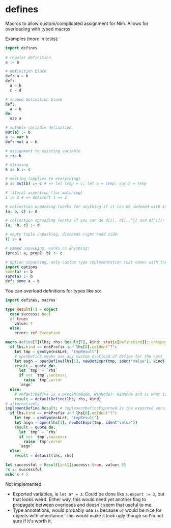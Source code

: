 # defines

Macros to allow custom/complicated assignment for Nim. Allows for overloading with typed macros.

Examples (more in tests):

```nim
import defines
  
# regular definition
a := b

# definition block
def: a = b
def:
  a = b
  c = d

# scoped definition block
def:
  a = b
do:
  use a

# mutable variable definition
mut(a) := b
a := var b
def: mut a = b

# assignment to existing variable
a ::= b

# aliasing
a as b := c

# nesting (applies to everything)
a as mut(b) := c # => let temp = c; let a = temp; var b = temp

# literal assertion (for matching)
1 := 2 # => doAssert 1 == 2

# collection unpacking (works for anything if it can be indexed with integers):
(a, b, c) := d

# collection spreading (works if you can do d[i], d[i..^j] and d[^i]):
(a, *b, c) := d

# empty tuple unpacking, discards right hand side:
() := a

# named unpacking, works on anything:
(prop1: a, prop2: b) := c

# option unpacking, only custom type implementation that comes with the library:
import options
Some(a) := b
some(a) := b
def: some a = b
```

You can overload definitions for types like so:

```nim
import defines, macros

type Result[T] = object
  case success: bool
  of true:
    value: T
  else:
    error: ref Exception

macro define[T](lhs; rhs: Result[T], kind: static[DefineKind]): untyped =
  if lhs.kind == nnkPrefix and lhs[0].eqIdent"?":
    let tmp = genSym(nskLet, "tmpResult")
    # openDefine means use any custom overload of define for the rest
    let asgn = openDefine(lhs[1], newDotExpr(tmp, ident"value"), kind)
    result = quote do:
      let `tmp` = `rhs`
      if not `tmp`.success:
        raise `tmp`.error
      `asgn`
  else:
    # defaultDefine is a proc(NimNode, NimNode): NimNode and is what is applied by default if no overload is found
    result = defaultDefine(lhs, rhs, kind)
# alternatively
implementDefine Result: # implementDefineExported is the exported version
  if lhs.kind == nnkPrefix and lhs[0].eqIdent"?":
    let tmp = genSym(nskLet, "tmpResult")
    let asgn = open(lhs[1], newDotExpr(tmp, ident"value"))
    result = quote do:
      let `tmp` = `rhs`
      if not `tmp`.success:
        raise `tmp`.error
      `asgn`
  else:
    result = default(lhs, rhs)

let successful = Result[int](success: true, value: 5)
?x := successful
echo x # 5
```

Not implemented:

* Exported variables, ie `let a* = 3`. Could be done like `a.export := 3`, but that looks weird. Either way, this would need yet another flag to propagate between overloads and doesn't seem that useful to me.
* Type annotations, would probably use `is` because `of` would be nice for objects with inheritance. This would make it
look ugly though so I'm not sure if it's worth it.
